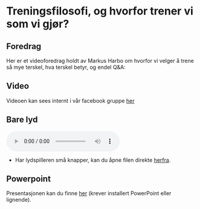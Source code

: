 # Treningsfilosofi, og hvorfor trener vi som vi gjør?


## Foredrag

Her er et videoforedrag holdt av Markus Harbo om hvorfor vi velger å trene så mye terskel, hva terskel betyr, og endel Q&A:

## Video

Videoen kan sees internt i vår facebook gruppe [her](https://www.facebook.com/watch/?v=294330456667872&ref=sharing)

## Bare lyd
<audio controls>
  <source src="/ressurser/hvorfor-trener-vi-som-vi-gjor.mp3" type="audio/mp3">
  Nettleseren din støtter ikke video.
</audio>

* Har lydspilleren små knapper, kan du åpne filen direkte [herfra](https://info.skvidar.run/ressurser/hvorfor-trener-vi-som-vi-gjor.mp3).

## Powerpoint

Presentasjonen kan du finne [her](/ressurser/hvorfor-trener-vi-som-vi-gjor.pptx) (krever installert PowerPoint eller lignende).
